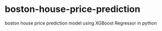 # boston-house-price-prediction

boston house price prediction model using XGBoost Regressor in python
